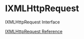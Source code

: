 # IXMLHttpRequest

IXMLHttpRequest Interface

[IXMLHttpRequest Reference](https://ruby-doc.org/stdlib-2.6/libdoc/win32ole/rdoc/IXMLHttpRequest.html)
